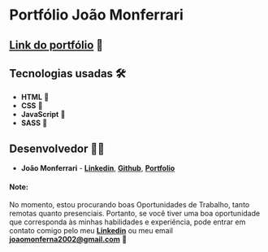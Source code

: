 # Portfólio João Monferrari 

## [Link do portfólio](https://joaomonferrari.github.io/joao-monferrari-portfolio/) 🔗

## Tecnologias usadas 🛠️

- **HTML** 🚀
- **CSS** 🚀
- **JavaScript** 🚀
- **SASS** 🚀

## Desenvolvedor 👨‍💻

- **João Monferrari** - **[Linkedin](https://www.linkedin.com/in/jo%C3%A3o-monferrari-b278b2223/)**, **[Github](https://github.com/joaomonferrari)**, **[Portfolio](https://joaomonferrari.github.io/joao-monferrari-portfolio/)**  

#### Note: 
No momento, estou procurando boas Oportunidades de Trabalho, tanto remotas quanto presenciais. Portanto, se você tiver uma boa oportunidade que corresponda às minhas habilidades e experiência, pode entrar em contato comigo pelo meu **[Linkedin](https://www.linkedin.com/in/jo%C3%A3o-monferrari-b278b2223/)** ou meu email **joaomonferna2002@gmail.com** 🙌
